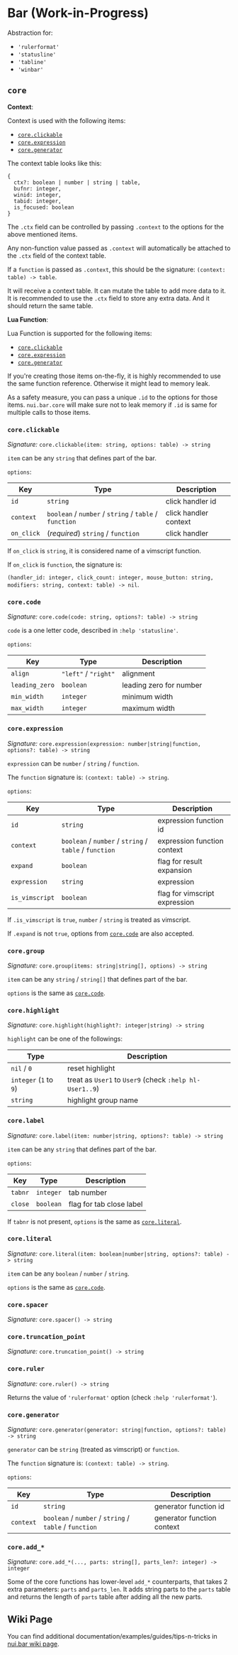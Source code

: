 # Bar (Work-in-Progress)

Abstraction for:

- `'rulerformat'`
- `'statusline'`
- `'tabline'`
- `'winbar'`

## `core`

**Context**:

Context is used with the following items:

- [`core.clickable`](#coreclickable)
- [`core.expression`](#coreexpression)
- [`core.generator`](#coregenerator)

The context table looks like this:

```
{
  ctx?: boolean | number | string | table,
  bufnr: integer,
  winid: integer,
  tabid: integer,
  is_focused: boolean
}
```

The `.ctx` field can be controlled by passing `.context` to the options for the
above mentioned items.

Any non-function value passed as `.context` will automatically be attached to
the `.ctx` field of the context table.

If a `function` is passed as `.context`, this should be the signature:
`(context: table) -> table`.

It will receive a context table. It can mutate the table to add more data to it.
It is recommended to use the `.ctx` field to store any extra data. And it should
return the same table.

**Lua Function**:

Lua Function is supported for the following items:

- [`core.clickable`](#coreclickable)
- [`core.expression`](#coreexpression)
- [`core.generator`](#coregenerator)

If you're creating those items on-the-fly, it is highly recommended to use the
same function reference. Otherwise it might lead to memory leak.

As a safety measure, you can pass a unique `.id` to the options for those items.
`nui.bar.core` will make sure not to leak memory if `.id` is same for multiple
calls to those items.

### `core.clickable`

_Signature:_ `core.clickable(item: string, options: table) -> string`

`item` can be any `string` that defines part of the bar.

`options`:

| Key        | Type                                                   | Description           |
| ---------- | ------------------------------------------------------ | --------------------- |
| `id`       | `string`                                               | click handler id      |
| `context`  | `boolean` / `number` / `string` / `table` / `function` | click handler context |
| `on_click` | (_required_) `string` / `function`                     | click handler         |

If `on_click` is `string`, it is considered name of a vimscript function.

If `on_click` is `function`, the signature is:

`(handler_id: integer, click_count: integer, mouse_button: string, modifiers: string, context: table) -> nil`.

### `core.code`

_Signature:_ `core.code(code: string, options?: table) -> string`

`code` is a one letter code, described in `:help 'statusline'`.

`options`:

| Key            | Type                 | Description             |
| -------------- | -------------------- | ----------------------- |
| `align`        | `"left"` / `"right"` | alignment               |
| `leading_zero` | `boolean`            | leading zero for number |
| `min_width`    | `integer`            | minimum width           |
| `max_width`    | `integer`            | maximum width           |

### `core.expression`

_Signature:_ `core.expression(expression: number|string|function, options?: table) -> string`

`expression` can be `number` / `string` / `function`.

The `function` signature is: `(context: table) -> string`.

`options`:

| Key            | Type                                                   | Description                   |
| -------------- | ------------------------------------------------------ | ----------------------------- |
| `id`           | `string`                                               | expression function id        |
| `context`      | `boolean` / `number` / `string` / `table` / `function` | expression function context   |
| `expand`       | `boolean`                                              | flag for result expansion     |
| `expression`   | `string`                                               | expression                    |
| `is_vimscript` | `boolean`                                              | flag for vimscript expression |

If `.is_vimscript` is `true`, `number` / `string` is treated as vimscript.

If `.expand` is not `true`, options from [`core.code`](#corecode) are also accepted.

### `core.group`

_Signature:_ `core.group(items: string|string[], options) -> string`

`item` can be any `string` / `string[]` that defines part of the bar.

`options` is the same as [`core.code`](#corecode).

### `core.highlight`

_Signature:_ `core.highlight(highlight?: integer|string) -> string`

`highlight` can be one of the followings:

| Type                   | Description                                             |
| ---------------------- | ------------------------------------------------------- |
| `nil` / `0`            | reset highlight                                         |
| `integer` (`1` to `9`) | treat as `User1` to `User9` (check `:help hl-User1..9`) |
| `string`               | highlight group name                                    |

### `core.label`

_Signature:_ `core.label(item: number|string, options?: table) -> string`

`item` can be any `string` that defines part of the bar.

`options`:

| Key     | Type      | Description              |
| ------- | --------- | ------------------------ |
| `tabnr` | `integer` | tab number               |
| `close` | `boolean` | flag for tab close label |

If `tabnr` is not present, `options` is the same as [`core.literal`](#coreliteral).

### `core.literal`

_Signature:_ `core.literal(item: boolean|number|string, options?: table) -> string`

`item` can be any `boolean` / `number` / `string`.

`options` is the same as [`core.code`](#corecode).

### `core.spacer`

_Signature:_ `core.spacer() -> string`

### `core.truncation_point`

_Signature:_ `core.truncation_point() -> string`

### `core.ruler`

_Signature:_ `core.ruler() -> string`

Returns the value of `'rulerformat'` option (check `:help 'rulerformat'`).

### `core.generator`

_Signature:_ `core.generator(generator: string|function, options?: table) -> string`

`generator` can be `string` (treated as vimscript) or `function`.

The `function` signature is: `(context: table) -> string`.

`options`:

| Key       | Type                                                   | Description                |
| --------- | ------------------------------------------------------ | -------------------------- |
| `id`      | `string`                                               | generator function id      |
| `context` | `boolean` / `number` / `string` / `table` / `function` | generator function context |

### `core.add_*`

_Signature:_ `core.add_*(..., parts: string[], parts_len?: integer) -> integer`

Some of the core functions has lower-level `add_*` counterparts, that takes 2 extra
parameters: `parts` and `parts_len`. It adds string parts to the `parts` table and returns
the length of `parts` table after adding all the new parts.

## Wiki Page

You can find additional documentation/examples/guides/tips-n-tricks in [nui.bar wiki page](https://github.com/MunifTanjim/nui.nvim/wiki/nui.bar).
